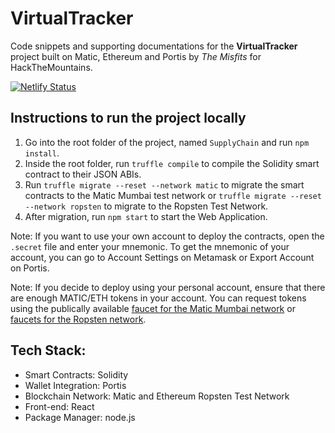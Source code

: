 # VirtualTracker

Code snippets and supporting documentations for the **VirtualTracker** project built on Matic, Ethereum and Portis by *The Misfits* for HackTheMountains.

[![Netlify Status](https://api.netlify.com/api/v1/badges/a28a1645-d793-48d2-a3fa-3898d78c01dd/deploy-status)](https://app.netlify.com/sites/virtualtrack/deploys)

## Instructions to run the project locally 
1. Go into the root folder of the project, named `SupplyChain` and run `npm install`.
2. Inside the root folder, run `truffle compile` to compile the Solidity smart contract to their JSON ABIs.
3. Run `truffle migrate --reset --network matic` to migrate the smart contracts to the Matic Mumbai test network or `truffle migrate --reset --network ropsten` to migrate to the Ropsten Test Network.
4. After migration, run `npm start` to start the Web Application.

Note: If you want to use your own account to deploy the contracts, open the `.secret` file and enter your mnemonic. To get the mnemonic of your account, you can go to Account Settings on Metamask or Export Account on Portis.

Note: If you decide to deploy using your personal account, ensure that there are enough MATIC/ETH tokens in your account. You can request tokens using the publically available [faucet for the Matic Mumbai network](https://faucet.matic.network/) or [faucets for the Ropsten network](https://faucet.ropsten.be/).


## Tech Stack:
* Smart Contracts: Solidity
* Wallet Integration: Portis
* Blockchain Network: Matic and Ethereum Ropsten Test Network
* Front-end: React
* Package Manager: node.js
